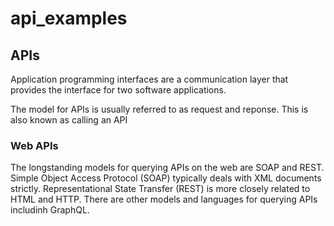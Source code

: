 # api_examples


## APIs

Application programming interfaces are a communication layer that provides the
interface for two software applications.

The model for APIs is usually referred to as request and reponse. This is also known as calling an API

### Web APIs

The longstanding models for querying APIs on the web are SOAP and REST.
Simple Object Access Protocol (SOAP) typically deals with XML documents strictly.
Representational State Transfer (REST) is more closely related to HTML and HTTP.
There are other models and languages for querying APIs includinh GraphQL.
